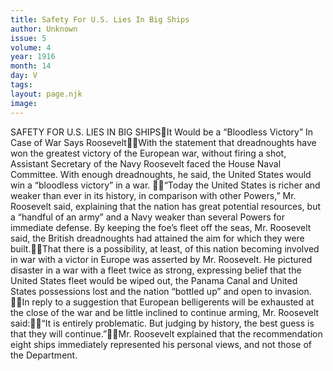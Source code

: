 ```yaml
---
title: Safety For U.S. Lies In Big Ships
author: Unknown
issue: 5
volume: 4
year: 1916
month: 14
day: V
tags:
layout: page.njk
image:
---
```

SAFETY FOR U.S. LIES IN BIG SHIPSIt Would be a “Bloodless Victory” In Case of War Says RooseveltWith the statement that dreadnoughts have won the greatest victory of the European war, without firing a shot, Assistant Secretary of the Navy Roosevelt faced the House Naval Committee. With enough dreadnoughts, he said, the United States would win a “bloodless victory” in a war. “Today the United States is richer and weaker than ever in its history, in comparison with other Powers,” Mr. Roosevelt said, explaining that the nation has great potential resources, but a “handful of an army” and a Navy weaker than several Powers for immediate defense. By keeping the foe’s fleet off the seas, Mr. Roosevelt said, the British dreadnoughts had attained the aim for which they were built.That there is a possibility, at least, of this nation becoming involved in war with a victor in Europe was asserted by Mr. Roosevelt. He pictured disaster in a war with a fleet twice as strong, expressing belief that the United States fleet would be wiped out, the Panama Canal and United States possessions lost and the nation “bottled up” and open to invasion. In reply to a suggestion that European belligerents will be exhausted at the close of the war and be little inclined to continue arming, Mr. Roosevelt said:“It is entirely problematic. But judging by history, the best guess is that they will continue.”Mr. Roosevelt explained that the recommendation eight ships immediately represented his personal views, and not those of the Department. 
